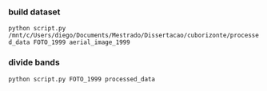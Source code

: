 ### build dataset

```python script.py /mnt/c/Users/diego/Documents/Mestrado/Dissertacao/cuborizonte/processed_data FOTO_1999 aerial_image_1999```

### divide bands

```python script.py FOTO_1999 processed_data```

